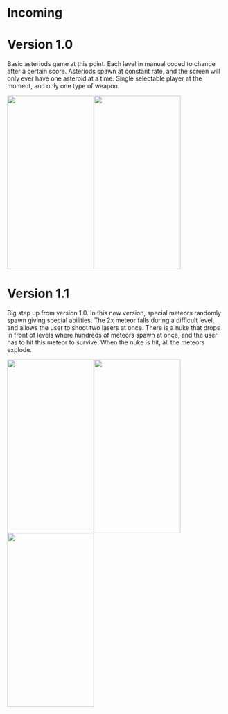 # Incoming

# Version 1.0

Basic asteriods game at this point. Each level in manual coded to change after a certain score. Asteriods spawn at constant rate, and the screen will only ever have one asteroid at a time. Single selectable player at the moment, and only one type of weapon. 

 <img src="https://user-images.githubusercontent.com/98774834/162096414-56f9e1ff-ab1a-4ce0-9834-81f3d13708a2.PNG" width="200" height="400"><img src="https://user-images.githubusercontent.com/98774834/162096421-3abc8162-268d-4694-a898-090f14c15d55.PNG" width="200" height="400">

# Version 1.1

Big step up from version 1.0. In this new version, special meteors randomly spawn giving special abilities. The 2x meteor falls during a difficult level, and allows the user to shoot two lasers at once. There is a nuke that drops in front of levels where hundreds of meteors spawn at once, and the user has to hit this meteor to survive. When the nuke is hit, all the meteors explode.

<img src="https://user-images.githubusercontent.com/98774834/162096430-775cf112-fd1e-4354-bd50-00d6c6f09d75.PNG" width="200" height="400"><img src="https://user-images.githubusercontent.com/98774834/162096437-6d29d1a2-0498-47b9-8b70-8164b9628a92.PNG" width="200" height="400"><img src="https://user-images.githubusercontent.com/98774834/162096441-1c810d7b-1957-41b3-96d8-e476f604f501.PNG" width="200" height="400">
